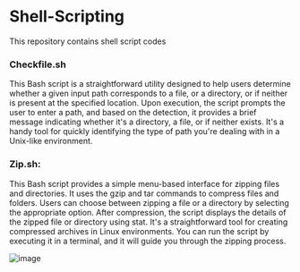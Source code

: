 # Shell-Scripting
This repository contains shell script codes

### Checkfile.sh
This Bash script is a straightforward utility designed to help users determine whether a given input path corresponds to a file, or a directory, or if neither is present at the specified location. Upon execution, the script prompts the user to enter a path, and based on the detection, it provides a brief message indicating whether it's a directory, a file, or if neither exists. It's a handy tool for quickly identifying the type of path you're dealing with in a Unix-like environment.

### Zip.sh: 
This Bash script provides a simple menu-based interface for zipping files and directories. It uses the gzip and tar commands to compress files and folders. Users can choose between zipping a file or a directory by selecting the appropriate option. After compression, the script displays the details of the zipped file or directory using stat. It's a straightforward tool for creating compressed archives in Linux environments. You can run the script by executing it in a terminal, and it will guide you through the zipping process.

![image](https://github.com/180172/Shell-Scripting/assets/110009356/6ed15e17-9f74-43fe-9bd9-2583cbfe23a4)
